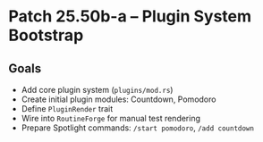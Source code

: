 # Patch 25.50b-a – Plugin System Bootstrap

## Goals
- Add core plugin system (`plugins/mod.rs`)
- Create initial plugin modules: Countdown, Pomodoro
- Define `PluginRender` trait
- Wire into `RoutineForge` for manual test rendering
- Prepare Spotlight commands: `/start pomodoro`, `/add countdown`
